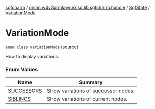 [sgfcharm](../../../index.md) / [onion.w4v3xrmknycexlsd.lib.sgfcharm.handle](../../index.md) / [SgfState](../index.md) / [VariationMode](./index.md)

# VariationMode

`enum class VariationMode` [(source)](https://github.com/w4v3/sgfcharm/tree/master/sgfcharm/src/main/java/onion/w4v3xrmknycexlsd/lib/sgfcharm/handle/SgfState.kt#L90)

How to display variations.

### Enum Values

| Name | Summary |
|---|---|
| [SUCCESSORS](-s-u-c-c-e-s-s-o-r-s.md) | Show variations of successor nodes. |
| [SIBLINGS](-s-i-b-l-i-n-g-s.md) | Show variations of current nodes. |
